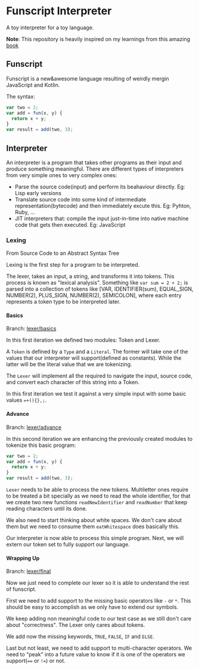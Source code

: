 # Funscript Interpreter

A toy interpreter for a toy language.

**Note**: This repository is heavily inspired on my learnings from this amazing [book](https://interpreterbook.com/)

## Funscript

Funscript is a new&awesome language resulting of weirdly mergin JavaScript and Kotlin.

The syntax:

```js
var two = 2;
var add = fun(x, y) {
  return x + y;
}
var result = add(two, 3);
```

## Interpreter

An interpreter is a program that takes other programs as their input and produce something meaningful.
There are different types of interpreters from very simple ones to very complex ones:

- Parse the source code(input) and perform its beahaviour directly. Eg: Lisp early versions
- Translate source code into some kind of intermediate representation(bytecode) and then immediately excute this. Eg: Pyhton, Ruby, ...
- JIT interpreters that: compile the input just-in-time into native machine code that gets then executed. Eg: JavaScript

### Lexing

From Source Code to an Abstract Syntax Tree

Lexing is the first step for a program to be interpreted.

The lexer, takes an input, a string, and transforms it into tokens. This process is known as "lexical analysis". Something like `var sum = 2 + 2;` is parsed into a collection of tokens like [VAR, IDENTIFIER(sum), EQUAL_SIGN, NUMBER(2), PLUS_SIGN, NUMBER(2), SEMICOLON], where each entry represents a token type to be interpreted later.

#### Basics

Branch: [lexer/basics](https://github.com/yhabib/funscript-interpreter/tree/lexer/basics)

In this first iteration we defined two modules: Token and Lexer.

A `Token` is defined by a `Type` and a `Literal`. The former will take one of the values that our interpreter will support(defined as constants). While the latter will be the literal value that we are tokenizing.

The `Lexer` will implement all the required to navigate the input, source code, and convert each character of this string into a Token.

In this first iteration we test it against a very simple input with some basic values `=+(){},;`.

#### Advance

Branch: [lexer/advance](https://github.com/yhabib/funscript-interpreter/tree/lexer/advance)

In this second iteration we are enhancing the previously created modules to tokenize this basic program:

```js
var two = 2;
var add = fun(x, y) {
  return x + y;
}
var result = add(two, 3);
```

`Lexer` needs to be able to process the new tokens. Multiletter ones require to be treated a bit specially as we need to read the whole identifier, for that we create two new functions `readNewIdentifier` and `readNumber` that keep reading characters until its done.

We also need to start thinking about white spaces. We don't care about them but we need to consume them `eatWhitespace` does basically this.

Our interpreter is now able to process this simple program. Next, we will extern our token set to fully support our language.

#### Wrapping Up

Branch: [lexer/final](https://github.com/yhabib/funscript-interpreter/tree/lexer/final)

Now we just need to complete our lexer so it is able to understand the rest of funscript.

First we need to add support to the missing basic operators like `-` or `*`. This should be easy to accomplish as we only have to extend our symbols.

We keep adding non meaningful code to our test case as we still don't care about "correctness". The Lexer only cares about tokens.

We add now the missing keywords, `TRUE`, `FALSE`, `IF` and `ELSE`.

Last but not least, we need to add support to multi-character operators. We need to "peak" into a future value to know if it is one of the operators we support(`==` or `!=`) or not.